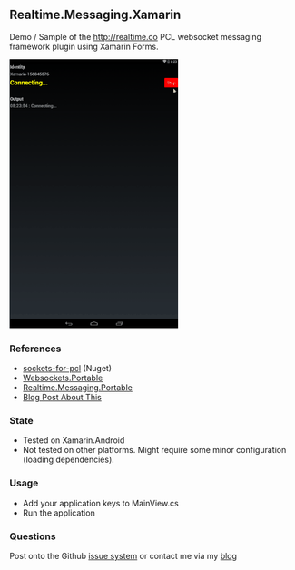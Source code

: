 ## Realtime.Messaging.Xamarin

Demo / Sample of the http://realtime.co PCL websocket messaging framework plugin using Xamarin Forms.

![Xamarin.Droid Client](xamarin.gif)

### References

- [sockets-for-pcl](https://github.com/rdavisau/sockets-for-pcl) (Nuget) 
- [Websockets.Portable](https://github.com/NVentimiglia/WebSocket.Portable) 
- [Realtime.Messaging.Portable](https://bitbucket.org/nventimiglia/realtime.messaging.portable) 
- [Blog Post About This](http://nicholasventimiglia.com/programming/2015/05/18/Xamarin-PCL-Websockets-Realtime-Messaging/)

### State

- Tested on Xamarin.Android
- Not tested on other platforms. Might require some minor configuration (loading dependencies).

### Usage

- Add your application keys to MainView.cs
- Run the application

### Questions

Post onto the Github [issue system](https://github.com/NVentimiglia/WebSocket.Portable) or contact me via my [blog](http://nicholasventimiglia.com)
